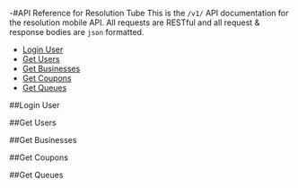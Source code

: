 -#API Reference for Resolution Tube
This is the `/v1/` API documentation for the resolution mobile API. All requests are RESTful and all request & response bodies are `json` formatted.

*	[Login User](#loginuser)
*	[Get Users](#getusers)
*	[Get Businesses](#getbusinesses)
*	[Get Coupons](#getcoupons)
*	[Get Queues](#getqueues)

##<a id="loginuser"></a>Login User


##<a id="getusers"></a>Get Users

	
##<a id="getthreads"></a>Get Businesses


##<a id="getmessages"></a>Get Coupons


##<a id="postmessage"></a>Get Queues


